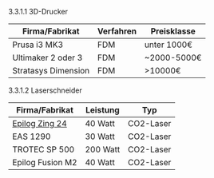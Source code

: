 3.3.1.1 3D-Drucker

Firma/Fabrikat|Verfahren|Preisklasse
----|----|----
Prusa i3 MK3|FDM|unter 1000€
Ultimaker 2 oder 3|FDM|~2000-5000€
Stratasys Dimension|FDM|>10000€

3.3.1.2 Laserschneider

Firma/Fabrikat|Leistung|Typ
----|----|----
[Epilog Zing 24](https://www.cameolaser.de/laser/co2-laser/epilog-zing-24/)| 40 Watt| CO2-Laser
EAS 1290| 30 Watt| CO2-Laser
TROTEC SP 500| 200 Watt| CO2-Laser
Epilog Fusion M2| 40 Watt| CO2-Laser

